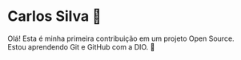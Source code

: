 # Carlos Silva 👋

Olá! Esta é minha primeira contribuição em um projeto Open Source.  
Estou aprendendo Git e GitHub com a DIO. 🚀
